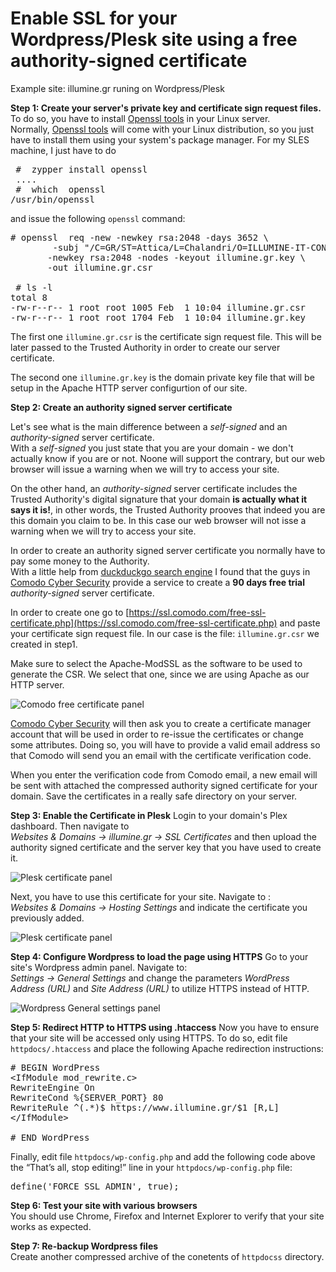 # Enable SSL for your Wordpress/Plesk site using a free authority-signed certificate 

Example site: illumine.gr runing on Wordpress/Plesk


**Step 1:  Create your server's private key and certificate sign request files.**       
To do so, you have to install [Openssl tools](https://www.openssl.org/) in your Linux server.    
Normally,  [Openssl tools](https://www.openssl.org/) will come with your Linux distribution, so you just have to install them using your system's package manager. For my SLES machine, I just have to do
<pre>
 #  zypper install openssl
 ....
 #  which  openssl
/usr/bin/openssl
</pre>

and issue the following `openssl` command:

<pre>
# openssl  req -new -newkey rsa:2048 -days 3652 \
        -subj "/C=GR/ST=Attica/L=Chalandri/O=ILLUMINE-IT-CONSULTING/CN=illumine.gr" \
       -newkey rsa:2048 -nodes -keyout illumine.gr.key \
       -out illumine.gr.csr 
       
 # ls -l
total 8
-rw-r--r-- 1 root root 1005 Feb  1 10:04 illumine.gr.csr
-rw-r--r-- 1 root root 1704 Feb  1 10:04 illumine.gr.key       
</pre>

The first one   `illumine.gr.csr` is the certificate sign request file. This will be later passed to the Trusted Authority in order to create our server certificate.

The second one `illumine.gr.key` is the domain private key file that will be setup in the Apache HTTP server configurtion of our site.



**Step 2: Create an authority signed server certificate**    

Let's see what is the main difference between a *self-signed* and an *authority-signed* server certificate.    
With a *self-signed* you just state that you are your domain - we don't actually know if you are or not.  Noone will support the contrary, but our web browser will issue a warning when we will try to access your site.

On the other hand, an *authority-signed* server certificate includes the Trusted Authority's digital signature that your domain **is actually what it says it is!**, in other words, the Trusted Authority prooves that indeed you are this domain you claim to be. In this case our web browser will not isse a warning when we will try to access your site.

In order to create an  authority signed server certificate  you normally have to pay some money to the Authority.     
With a little help from [duckduckgo search engine](https://duckduckgo.com/) I found that the guys in [Comodo Cyber Security](https://comodo.com) provide a service to create a **90 days free trial** *authority-signed* server certificate.   

In order to create one go to  [https://ssl.comodo.com/free-ssl-certificate.php](https://ssl.comodo.com/free-ssl-certificate.php) and paste your certificate sign request file. In our case is the file:  `illumine.gr.csr`  we created in step1.


Make sure to select the Apache-ModSSL as the software to be used to generate the CSR. We select that one, since we are using Apache as our HTTP server.

![Comodo free certificate panel ](img/comodo_certificate_for_illumine_gr.png)

 [Comodo Cyber Security](https://comodo.com) will then ask you to create a certificate manager account that will be used in order to re-issue the certificates or change some attributes.  Doing so, you will have to provide a valid email address so that Comodo will send you an email with the certificate verification code.
 
 When you enter the verification code from Comodo email, a new email will be sent with attached the compressed authority signed certificate for your domain. Save the certificates in a really safe directory on your server.


**Step 3: Enable the Certificate in Plesk**
Login to your domain's Plex dashboard.   Then navigate to           
*Websites & Domains -> illumine.gr -> SSL Certificates*   and then upload the authority signed certificate and the server key that you have used to create it.

![Plesk certificate panel ](img/plesk-uploading-the-certificates.png)

Next, you have to use this certificate for your site. Navigate to :     
*Websites & Domains -> Hosting Settings* and indicate the certificate you previously added.

![Plesk certificate panel ](img/plesk-use-certificate-for-domain.png)


**Step 4: Configure Wordpress to load the page using HTTPS**
Go to your site's Wordpress admin panel. Navigate to:    
*Settings -> General Settings* and change the parameters *WordPress Address (URL)* and *Site Address (URL)* to utilize HTTPS instead of HTTP.


![Wordpress General settings panel ](img/wordpress-admin-general-settings.png)


**Step 5: Redirect HTTP to HTTPS using .htaccess**
Now you have to ensure that your site will be accessed only using HTTPS. To do so, edit file `httpdocs/.htaccess` and place the following Apache redirection instructions:

<pre>
# BEGIN WordPress
&lt;IfModule mod_rewrite.c&gt;
RewriteEngine On
RewriteCond %{SERVER_PORT} 80 
RewriteRule ^(.*)$ https://www.illumine.gr/$1 [R,L]
&lt;/IfModule&gt;

# END WordPress
</pre>

Finally, edit file `httpdocs/wp-config.php` and add the following code above the “That’s all, stop editing!” line in your `httpdocs/wp-config.php` file:
<pre>
define('FORCE_SSL_ADMIN', true);
</pre>

**Step 6: Test your site with various browsers**          
You should use Chrome, Firefox and Internet Explorer to verify that your site works as expected.
 
**Step 7: Re-backup Wordpress files**                    
Create another compressed archive of the conetents of `httpdocss` directory. 
